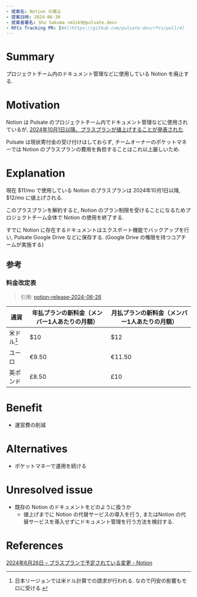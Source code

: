 ```yaml
---
- 提案名: Notion の廃止
- 提案日時: 2024-06-30
- 提案者署名: Sho Sakuma <m1sk9@pulsate.dev>
- RFCs Tracking PR: [#4](https://github.com/pulsate-dev/rfcs/pull/4)
---
```


# Summary

プロジェクトチーム内のドキュメント管理などに使用している Notion を廃止する.

# Motivation

Notion は Pulsate のプロジェクトチーム内でドキュメント管理などに使用されているが, [2024年10月1日以降、プラスプランが値上げすることが発表された][notion-release-2024-06-26].

Pulsate は現状寄付金の受け付けはしておらず, チームオーナーのポケットマネーでは Notion のプラスプランの費用を負担することはこれ以上厳しいため.

# Explanation
<!-- この提案の詳細 -->

現在 $11/mo で使用している Notion のプラスプランは 2024年10月1日以降, $12/mo に値上げされる.

このプラスプランを解約すると, Notion のプラン制限を受けることになるためプロジェクトチーム全体で Notion の使用を終了する.

すでに Notion に存在するドキュメントはエクスポート機能でバックアップを行い, Pulsate Google Drive などに保存する. (Google Drive の権限を持つコアチームが実施する)

## 参考

### 料金改定表

> 引用: [notion-release-2024-06-26]

| 通貨 | 年払プランの新料金（メンバー1人あたりの月額） | 月払プランの新料金（メンバー1人あたりの月額）|
| --- | --- | --- |
| 米ドル[^1] | $10 | $12 |
| ユーロ | €9.50 | €11.50 |
| 英ポンド | £8.50 | £10 |

# Benefit

- 運営費の削減

# Alternatives

- ポケットマネーで運用を続ける

# Unresolved issue

- 既存の Notion のドキュメントをどのように扱うか
  - 値上げまでに Notion の代替サービスの導入を行う, またはNotion の代替サービスを導入せずにドキュメント管理を行う方法を検討する.

# References
<!-- 参考文献 (オプション) -->

[2024年6月26日 – プラスプランで予定されている変更 - Notion][notion-release-2024-06-26]

[notion-release-2024-06-26]: https://www.notion.so/ja-jp/releases/2024-06-26

[^1]: 日本リージョンでは米ドル計算での請求が行われる. なので円安の影響もモロに受ける.
